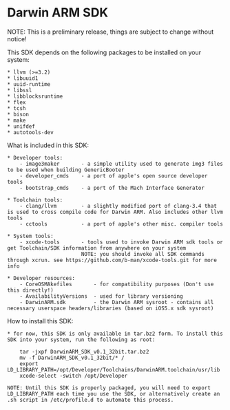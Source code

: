 Darwin ARM SDK
==============

NOTE: This is a preliminary release, things are subject to change without notice!

This SDK depends on the following packages to be installed on your system:

	* llvm (>=3.2)
	* libuuid1
	* uuid-runtime
	* libssl
	* libblocksruntime
	* flex
	* tcsh
	* bison
	* make
	* unifdef
	* autotools-dev

What is included in this SDK:

	* Developer tools:
		- image3maker		- a simple utility used to generate img3 files to be used when building GenericBooter
		- developer_cmds	- a port of apple's open source developer tools
		- bootstrap_cmds	- a port of the Mach Interface Generator

	* Toolchain tools:
		- clang/llvm		- a slightly modified port of clang-3.4 that is used to cross compile code for Darwin ARM. Also includes other llvm tools
		- cctools			- a port of apple's other misc. compiler tools

	* System tools:
		- xcode-tools		- tools used to invoke Darwin ARM sdk tools or get Toolchain/SDK information from anywhere on your system
					 		NOTE: you should invoke all SDK commands through xcrun. see https://github.com/b-man/xcode-tools.git for more info

	* Developer resources:
		- CoreOSMAkefiles		- for compatibility purposes (Don't use this directly!)
		- AvailabilityVersions	- used for library versioning
		- DarwinARM.sdk			- the Darwin ARM sysroot - contains all necessary userspace headers/libraries (based on iOS5.x sdk sysroot)


How to install this SDK:

	* for now, this SDK is only available in tar.bz2 form. To install this SDK into your system, run the following as root:

		tar -jxpf DarwinARM_SDK_v0.1_32bit.tar.bz2
		mv -f DarwinARM_SDK_v0.1_32bit/* /
		export LD_LIBRARY_PATH=/opt/Developer/Toolchains/DarwinARM.toolchain/usr/lib
		xcode-select -switch /opt/Developer

	NOTE: Until this SDK is properly packaged, you will need to export LD_LIBRARY_PATH each time you use the SDK, or alternatively create an .sh script in /etc/profile.d to automate this process.
